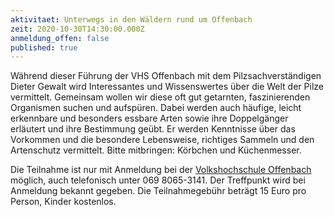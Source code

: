 ```yaml
---
aktivitaet: Unterwegs in den Wäldern rund um Offenbach
zeit: 2020-10-30T14:30:00.000Z
anmeldung_offen: false
published: true
---
```

Während dieser Führung der VHS Offenbach mit dem Pilzsachverständigen Dieter Gewalt wird Interessantes und Wissenswertes über die Welt der Pilze vermittelt. Gemeinsam wollen wir diese oft gut getarnten, faszinierenden Organismen suchen und aufspüren. Dabei werden auch häufige, leicht erkennbare und besonders essbare Arten sowie ihre Doppelgänger erläutert und ihre Bestimmung geübt. Er werden Kenntnisse über das Vorkommen und die besondere Lebensweise, richtiges Sammeln und den Artenschutz vermittelt. Bitte mitbringen: Körbchen und Küchenmesser. 

Die Teilnahme ist nur mit Anmeldung bei der [Volkshochschule Offenbach](http://www.vhs-offenbach.de) möglich, auch telefonisch unter 069 8065-3141. Der Treffpunkt wird bei Anmeldung bekannt gegeben. Die Teilnahmegebühr beträgt 15 Euro pro Person, Kinder kostenlos.
